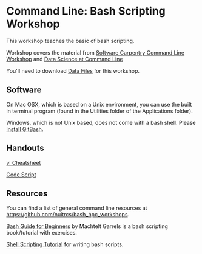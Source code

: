 # Command Line: Bash Scripting Workshop

This workshop teaches the basic of bash scripting. 

Workshop covers the material from
[Software Carpentry Command Line Workshop](http://swcarpentry.github.io/shell-novice/)
and 
[Data Science at Command Line](https://www.datascienceatthecommandline.com)

You'll need to download [Data Files](https://github.com/nuitrcs/bash_hpc_workshops/blob/master/shell-novice-data.zip) for this workshop.

## Software

On Mac OSX, which is based on a Unix environment, you can use the built in terminal program (found in the Utilities folder of the Applications folder).

Windows, which is not Unix based, does not come with a bash shell.  Please [install GitBash](https://workshops.rcs.northwestern.edu/install/bash/).

## Handouts

[vi Cheatsheet](https://github.com/nuitrcs/bash_hpc_workshops/blob/master/vibasics.pdf?raw=True)

[Code Script](https://github.com/nuitrcs/command-line-bash-scripting/blob/master/CommandLineScriptsHandout.pdf)


## Resources

You can find a list of general command line resources at https://github.com/nuitrcs/bash_hpc_workshops.  

[Bash Guide for Beginners](http://tldp.org/LDP/Bash-Beginners-Guide/html/) by Machtelt Garrels is a bash scripting book/tutorial with exercises.

[Shell Scripting Tutorial](https://www.shellscript.sh/index.html) for writing bash scripts.
